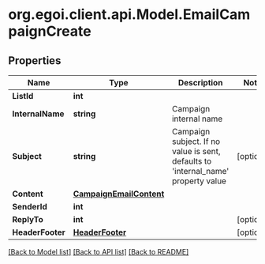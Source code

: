 
# org.egoi.client.api.Model.EmailCampaignCreate

## Properties

Name | Type | Description | Notes
------------ | ------------- | ------------- | -------------
**ListId** | **int** |  | 
**InternalName** | **string** | Campaign internal name | 
**Subject** | **string** | Campaign subject. If no value is sent, defaults to &#39;internal_name&#39; property value | [optional] 
**Content** | [**CampaignEmailContent**](CampaignEmailContent.md) |  | 
**SenderId** | **int** |  | 
**ReplyTo** | **int** |  | [optional] 
**HeaderFooter** | [**HeaderFooter**](HeaderFooter.md) |  | [optional] 

[[Back to Model list]](../README.md#documentation-for-models)
[[Back to API list]](../README.md#documentation-for-api-endpoints)
[[Back to README]](../README.md)

